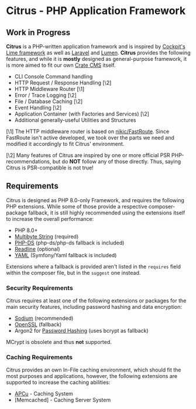 Citrus - PHP Application Framework
==================================

## Work in Progress

**Citrus** is a PHP-written application framework and is inspired by [Cockpit's Lime framework](https://github.com/cockpit-project/cockpit) 
as well as [Laravel](https://laravel.com/) and [Lumen](https://lumen.laravel.com). **Citrus** 
provides the following features, and while it is **mostly** designed as general-purpose framework, 
it is more aimed to fit our own [Crate CMS]() itself.

- CLI Console Command handling
- HTTP Request / Response Handling [\2]
- HTTP Middleware Router [\1]
- Error / Trace Logging [\2]
- File / Database Caching [\2]
- Event Handling [\2]
- Application Container (with Factories and Services) [\2]
- Additional generally-useful Utilities and Structures

[\1] The HTTP middleware router is based on [nikic/FastRoute](https://github.com/nikic/FastRoute). 
Since FastRoute isn't active developed, we took over the parts we need and modified it accordingly 
to fit Citrus' environment.

[\2] Many features of Citrus are inspired by one or more official PSR PHP-recommendations, but do 
**NOT** follow any of those directly. Thus, saying Citrus is PSR-compatible is not true!


Requirements
------------

Citrus is designed as PHP 8.0-only Framework, and requires the following PHP extensions. While some 
of those provide a respective composer-package fallback, it is still highly recommended using the 
extensions itself to increase the overall performance:

- PHP 8.0+
- [Multibyte String](https://www.php.net/manual/en/book.mbstring.php) (required)
- [PHP-DS](https://www.php.net/manual/en/book.ds.php) (php-ds/php-ds fallback is included)
- [Readline](https://www.php.net/manual/en/ref.readline.php) (optional)
- [YAML](https://www.php.net/manual/en/book.yaml.php) (Symfony/Yaml fallback is included)

Extensions where a fallback is provided aren't listed in the `requires` field within the composer 
file, but in the `suggest` one instead.


### Security Requirements 

Citrus requires at least one of the following extensions or packages for the main security features, 
including password hashing and data encryption:

- [Sodium](https://www.php.net/manual/en/book.sodium) (recommended)
- [OpenSSL](https://www.php.net/manual/en/book.openssl.php) (fallback)
- Argon2 for [Password Hashing](https://www.php.net/manual/en/book.password.php) (uses bcrypt as fallback)

MCrypt is obsolete and thus **not** supported.


### Caching Requirements

Citrus provides an own In-File caching environment, which should fit the most purposes and 
applications, however, the following extensions are supported to increase the caching abilities:

- [APCu](https://www.php.net/manual/en/book.apcu.php) - Caching System
- [Memcached] - Caching Server System
